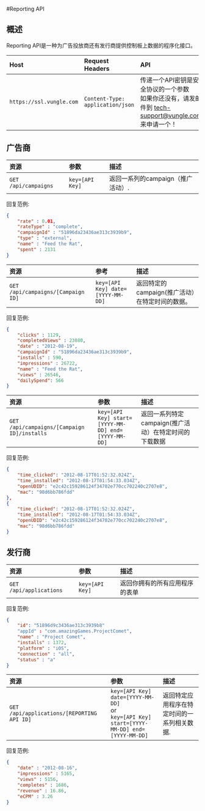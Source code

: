 #Reporting API
## 概述

Reporting API是一种为广告投放商还有发行商提供控制板上数据的程序化接口。

|Host           |Request Headers        |API            |
| :-----------  | :-------------------  |:-----------   |
|`https://ssl.vungle.com`         |`Content-Type: application/json`         |传递一个API密钥是安全协议的一个参数<br> 如果你还没有，请发邮件到 <a href="mailto:tech-support@vungle.com?Subject=API%20Key%20Request" target="_top">tech-support@vungle.com</a> 来申请一个！|

## 广告商

|资源       |参数             |描述    |
| :-----------  | :-------------------  |:-----------   |
|`GET /api/campaigns`         |`key=[API Key]`         | 返回一系列的campaign（推广活动）. |
回复范例:

```JSON
{   
    "rate" : 0.01,
    "rateType" : "complete",
    "campaignId" : "51896da23436ae313c3939b9",
    "type" : "external",
    "name" : "Feed the Rat",
    "spent" : 2131
}
```

|资源       |参考             |描述    |
| :-----------  | :-------------------  |:-----------   |
|`GET /api/campaigns/[Campaign ID]`         |`key=[API Key] date=[YYYY-MM-DD]`         | 返回特定的campaign(推广活动）在特定时间的数据。|
回复范例:

```JSON
{
    "clicks" : 1129,
    "completedViews" : 23080,
    "date" : "2012-08-19",
    "campaignId" : "51896da23436ae313c3939b9",
    "installs" : 590,
    "impressions" : 26722,
    "name" : "Feed the Rat",
    "views" : 26546,
    "dailySpend": 566
}
```

|资源       |参数             |描述    |
| :-----------  | :-------------------  |:-----------   |
|`GET /api/campaigns/[Campaign ID]/installs`         |`key=[API Key] start=[YYYY-MM-DD] end=[YYYY-MM-DD]`         | 返回一系列特定campaign(推广活动）在特定时间的下载数据|
回复范例: 

```JSON
{
    "time_clicked": "2012-08-17T01:52:32.024Z",
    "time_installed": "2012-08-17T01:54:33.034Z",
    "openUDID": "e2c42c159286124f34702e770cc702240c2707e8",
    "mac": "98d6bb786fdd"
},
{
    "time_clicked": "2012-08-17T01:52:32.024Z",
    "time_installed": "2012-08-17T01:54:33.034Z",
    "openUDID": "e2c42c159286124f34702e770cc702240c2707e8",
    "mac": "98d6bb786fdd"
}
```

## 发行商

|资源       |参数             |描述    |
| :-----------  | :-------------------  |:-----------   |
|`GET /api/applications`         |`key=[API Key]`         | 返回你拥有的所有应用程序的表单|
回复范例: 

```JSON
{
    "id": "51896d9c3436ae313c3939b8"
    "appId" : "com.amazingGames.ProjectComet",
    "name" : "Project Comet", 
    "installs" : 1372,
    "platform" : "iOS",
    "connection" : "all", 
    "status" : "a"
}
```

|资源       |参数             |描述    |
| :-----------  | :-------------------  |:-----------   |
|`GET /api/applications/[REPORTING API ID]`         |`key=[API Key] date=[YYYY-MM-DD]` <br> or <br> `key=[API Key] start=[YYYY-MM-DD] end=[YYYY-MM-DD]` | 返回特定应用程序在特定时间的一系列相关数据.|
回复范例: 

```JSON
{
    "date" : "2012-08-16",
    "impressions" : 5165,
    "views" : 5156,
    "completes" : 1686,
    "revenue" : 16.86,
    "eCPM" : 3.26
}
```